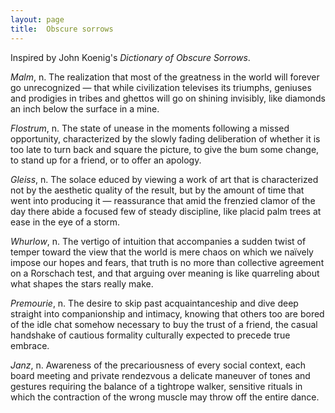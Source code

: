 ```yaml
---
layout: page
title:  Obscure sorrows
---
```


Inspired by John Koenig's _Dictionary of Obscure Sorrows_.


*_Malm_*, n. The realization that most of the greatness in the world will forever
go unrecognized — that while civilization televises its triumphs, geniuses
and prodigies in tribes and ghettos will go on shining invisibly, like
diamonds an inch below the surface in a mine.

*_Flostrum_*, n. The state of unease in the moments following a missed
opportunity, characterized by the slowly fading deliberation of whether it is
too late to turn back and square the picture, to give the bum some change, to
stand up for a friend, or to offer an apology.

*_Gleiss_*, n. The solace educed by viewing a work of art that is characterized
not by the aesthetic quality of the result, but by the amount of time that
went into producing it — reassurance that amid the frenzied clamor of the
day there abide a focused few of steady discipline, like placid palm trees at
ease in the eye of a storm.

*_Whurlow_*, n. The vertigo of intuition that accompanies a sudden twist of temper
toward the view that the world is mere chaos on which we naïvely impose our
hopes and fears, that truth is no more than collective agreement on a
Rorschach test, and that arguing over meaning is like quarreling about what
shapes the stars really make.

*_Premourie_*, n. The desire to skip past acquaintanceship and dive deep straight
into companionship and intimacy, knowing that others too are bored of the idle
chat somehow necessary to buy the trust of a friend, the casual handshake of
cautious formality culturally expected to precede true embrace.

*_Janz_*, n. Awareness of the precariousness of every social context, each board
meeting and private rendezvous a delicate maneuver of tones and gestures
requiring the balance of a tightrope walker, sensitive rituals in which the
contraction of the wrong muscle may throw off the entire dance.
